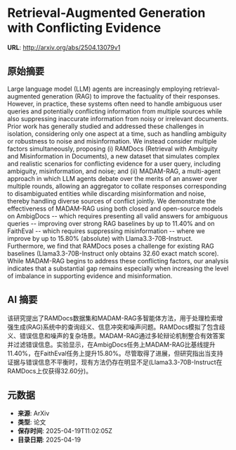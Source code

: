# Retrieval-Augmented Generation with Conflicting Evidence

**URL**: http://arxiv.org/abs/2504.13079v1

## 原始摘要

Large language model (LLM) agents are increasingly employing
retrieval-augmented generation (RAG) to improve the factuality of their
responses. However, in practice, these systems often need to handle ambiguous
user queries and potentially conflicting information from multiple sources
while also suppressing inaccurate information from noisy or irrelevant
documents. Prior work has generally studied and addressed these challenges in
isolation, considering only one aspect at a time, such as handling ambiguity or
robustness to noise and misinformation. We instead consider multiple factors
simultaneously, proposing (i) RAMDocs (Retrieval with Ambiguity and
Misinformation in Documents), a new dataset that simulates complex and
realistic scenarios for conflicting evidence for a user query, including
ambiguity, misinformation, and noise; and (ii) MADAM-RAG, a multi-agent
approach in which LLM agents debate over the merits of an answer over multiple
rounds, allowing an aggregator to collate responses corresponding to
disambiguated entities while discarding misinformation and noise, thereby
handling diverse sources of conflict jointly. We demonstrate the effectiveness
of MADAM-RAG using both closed and open-source models on AmbigDocs -- which
requires presenting all valid answers for ambiguous queries -- improving over
strong RAG baselines by up to 11.40% and on FaithEval -- which requires
suppressing misinformation -- where we improve by up to 15.80% (absolute) with
Llama3.3-70B-Instruct. Furthermore, we find that RAMDocs poses a challenge for
existing RAG baselines (Llama3.3-70B-Instruct only obtains 32.60 exact match
score). While MADAM-RAG begins to address these conflicting factors, our
analysis indicates that a substantial gap remains especially when increasing
the level of imbalance in supporting evidence and misinformation.


## AI 摘要

该研究提出了RAMDocs数据集和MADAM-RAG多智能体方法，用于处理检索增强生成(RAG)系统中的查询歧义、信息冲突和噪声问题。RAMDocs模拟了包含歧义、错误信息和噪声的复杂场景。MADAM-RAG通过多轮辩论机制整合有效答案并过滤错误信息。实验显示，在AmbigDocs任务上MADAM-RAG比基线提升11.40%，在FaithEval任务上提升15.80%。尽管取得了进展，但研究指出当支持证据与错误信息不平衡时，现有方法仍存在明显不足(Llama3.3-70B-Instruct在RAMDocs上仅获得32.60分)。

## 元数据

- **来源**: ArXiv
- **类型**: 论文
- **保存时间**: 2025-04-19T11:02:05Z
- **目录日期**: 2025-04-19
